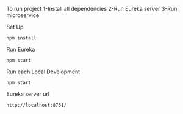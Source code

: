 To run project
1-Install all dependencies
2-Run Eureka server
3-Run microservice 

Set Up
```
npm install
```

Run Eureka
```
npm start
```

Run each Local Development
```
npm start
```

Eureka server url
```
http://localhost:8761/
```
